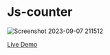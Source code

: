 # Js-counter
![Screenshot 2023-09-07 211512](https://github.com/suba-shini7/Js-counter/assets/125429575/e50bc34f-3eee-4be6-a341-2cd07e904dc9)

[Live Demo](https://suba-shini7.github.io/Js-counter/)
